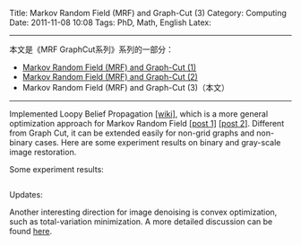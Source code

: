 Title: Markov Random Field (MRF) and Graph-Cut (3)
Category: Computing
Date: 2011-11-08 10:08
Tags: PhD, Math, English
Latex:


---

本文是《MRF GraphCut系列》系列的一部分：

* [Markov Random Field (MRF) and Graph-Cut (1)](/mrf-graphcut-1.html)
* [Markov Random Field (MRF) and Graph-Cut (2)](/mrf-graphcut-2.html)
* Markov Random Field (MRF) and Graph-Cut (3)（本文）

---

<style>.centered { max-width: 400px; display: block; margin-left: auto; margin-right: auto } </style>

Implemented Loopy Belief Propagation [[wiki]](http://en.wikipedia.org/wiki/Belief_propagation), which is a more general optimization approach for Markov Random Field [[post 1]](https://grapeot.me/markov-random-field-mrf-and-graph-cut-1.html) [[post 2]](https://grapeot.me/markov-random-field-mrf-and-graph-cut-2.html).
Different from Graph Cut, it can be extended easily for non-grid graphs and non-binary cases. Here are some experiment results on binary and gray-scale image restoration.

Some experiment results:

<img class="centered" src="/images/mrf_noisy_small.jpg" alt="" />

<img class="centered" src="/images/mrf_lbp_result.jpg" alt="" />

<img class="centered" src="/images/mrf_penguin.png" alt="" />

<img class="centered" src="/images/mrf_penguin_lbp.png" alt="" />

Updates:

Another interesting direction for image denoising is convex optimization, such as total-variation minimization.
A more detailed discussion can be found [here](/thoughts-about-convex-optimization.html).
